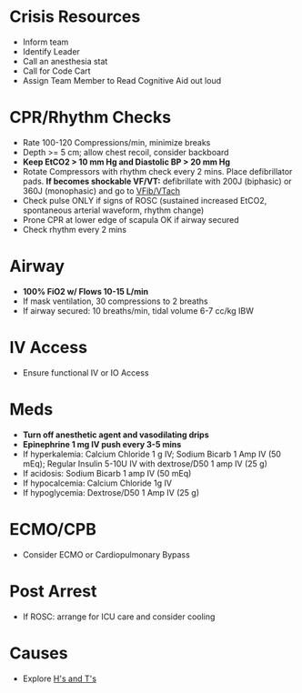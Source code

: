 # Crisis Resources
* Inform team
* Identify Leader
* Call an anesthesia stat
* Call for Code Cart
* Assign Team Member to Read Cognitive Aid out loud

# CPR/Rhythm Checks
* Rate 100-120 Compressions/min, minimize breaks
* Depth >= 5 cm; allow chest recoil, consider backboard
* **Keep EtCO2 > 10 mm Hg and Diastolic BP > 20 mm Hg**
* Rotate Compressors with rhythm check every 2 mins. Place defibrillator pads. **If becomes shockable VF/VT:** defibrillate with 200J (biphasic) or 360J (monophasic) and go to [VFib/VTach](ACLS-VFVT)
* Check pulse ONLY if signs of ROSC (sustained increased EtCO2, spontaneous arterial waveform, rhythm change)
* Prone CPR at lower edge of scapula OK if airway secured
* Check rhythm every 2 mins

# Airway
* **100% FiO2 w/ Flows 10-15 L/min**
* If mask ventilation, 30 compressions to 2 breaths
* If airway secured: 10 breaths/min, tidal volume 6-7 cc/kg IBW

# IV Access
* Ensure functional IV or IO Access

# Meds
* **Turn off anesthetic agent and vasodilating drips**
* **Epinephrine 1 mg IV push every 3-5 mins**
* If hyperkalemia: Calcium Chloride 1 g IV; Sodium Bicarb 1 Amp IV (50 mEq); Regular Insulin 5-10U IV with dextrose/D50 1 amp IV (25 g)
* If acidosis: Sodium Bicarb 1 amp IV (50 mEq)
* If hypocalcemia: Calcium Chloride 1g IV
* If hypoglycemia: Dextrose/D50 1 Amp IV (25 g)

# ECMO/CPB
* Consider ECMO or Cardiopulmonary Bypass

# Post Arrest
* If ROSC: arrange for ICU care and consider cooling

# Causes
* Explore [H's and T's](HandTs)